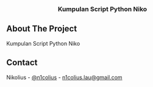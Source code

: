 <h3 align="center">Kumpulan Script Python Niko</h3>

<!-- ABOUT THE PROJECT -->
## About The Project
Kumpulan Script Python Niko

<!-- CONTACT -->
## Contact
Nikolius - [@n1colius](https://twitter.com/n1colius) - n1colius.lau@gmail.com
